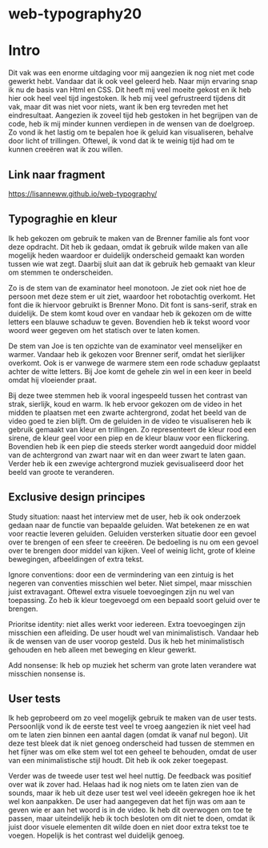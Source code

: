 # web-typography20

# Intro

Dit vak was een enorme uitdaging voor mij aangezien ik nog niet met code gewerkt hebt. Vandaar dat ik ook veel geleerd heb. Naar mijn ervaring snap ik nu de basis van Html en CSS. Dit heeft mij veel moeite gekost en ik heb hier ook heel veel tijd ingestoken. Ik heb mij veel gefrustreerd tijdens dit vak, maar dit was niet voor niets, want ik ben erg tevreden met het eindresultaat. Aangezien ik zoveel tijd heb gestoken in het begrijpen van de code, heb ik mij minder kunnen verdiepen in de wensen van de doelgroep. Zo vond ik het lastig om te bepalen hoe ik geluid kan visualiseren, behalve door licht of trillingen. Oftewel, ik vond dat ik te weinig tijd had om te kunnen creeëren wat ik zou willen.

## Link naar fragment

https://lisanneww.github.io/web-typography/

## Typograghie en kleur

Ik heb gekozen om gebruik te maken van de Brenner familie als font voor deze opdracht. Dit heb ik gedaan, omdat ik gebruik wilde maken van alle mogelijk heden waardoor er duidelijk onderscheid gemaakt kan worden tussen wie wat zegt. Daarbij sluit aan dat ik gebruik heb gemaakt van kleur om stemmen te onderscheiden. 

Zo is de stem van de examinator heel monotoon. Je ziet ook niet hoe de persoon met deze stem er uit ziet, waardoor het robotachtig overkomt. Het font die ik hiervoor gebruikt is Brenner Mono. Dit font is sans-serif, strak en duidelijk. De stem komt koud over en vandaar heb ik gekozen om de witte letters een blauwe schaduw te geven. Bovendien heb ik tekst woord voor woord weer gegeven om het statisch over te laten komen.

De stem van Joe is ten opzichte van de examinator veel menselijker en warmer. Vandaar heb ik gekozen voor Brenner serif, omdat het sierlijker overkomt. Ook is er vanwege de warmere stem een rode schaduw geplaatst achter de witte letters. Bij Joe komt de gehele zin wel in een keer in beeld omdat hij vloeiender praat. 

Bij deze twee stemmen heb ik vooral ingespeeld tussen het contrast van strak, sierlijk, koud en warm.
Ik heb ervoor gekozen om de video in het midden te plaatsen met een zwarte achtergrond, zodat het beeld van de video goed te zien blijft. Om de geluiden in de video te visualiseren heb ik gebruik gemaakt van kleur en trillingen. Zo representeert de kleur rood een sirene, de kleur geel voor een piep en de kleur blauw voor een flickering. Bovendien heb ik een piep die steeds sterker wordt aangeduid door middel van de achtergrond van zwart naar wit en dan weer zwart te laten gaan. Verder heb ik een zwevige achtergrond muziek gevisualiseerd door het beeld van groote te veranderen.


## Exclusive design principes

Study situation: naast het interview met de user, heb ik ook onderzoek gedaan naar de functie van bepaalde geluiden. Wat betekenen ze en wat voor reactie leveren geluiden. Geluiden versterken situatie door een gevoel over te brengen of een sfeer te creeëren. De bedoeling is nu om een gevoel over te brengen door middel van kijken. Veel of weinig licht, grote of kleine bewegingen, afbeeldingen of extra tekst.

Ignore conventions: door een de vermindering van een zintuig is het negeren van conventies misschien wel beter. Niet simpel, maar misschien juist extravagant. Oftewel extra visuele toevoegingen zijn nu wel van toepassing. Zo heb ik kleur toegevoegd om een bepaald soort geluid over te brengen.

Prioritse identity: niet alles werkt voor iedereen. Extra toevoegingen zijn misschien een afleiding. De user houdt wel van minimalistisch. Vandaar heb ik de wensen van de user voorop gesteld. Dus ik heb het minimalistisch gehouden en heb alleen met beweging en kleur gewerkt.

Add nonsense: Ik heb op muziek het scherm van grote laten verandere wat misschien nonsense is.

## User tests

Ik heb geprobeerd om zo veel mogelijk gebruik te maken van de user tests. Persoonlijk vond ik de eerste test veel te vroeg aangezien ik niet veel had om te laten zien binnen een aantal dagen (omdat ik vanaf nul begon). Uit deze test bleek dat ik niet genoeg onderscheid had tussen de stemmen en het fijner was om elke stem wel tot een geheel te behouden, omdat de user van een minimalistische stijl houdt. Dit heb ik ook zeker toegepast. 

Verder was de tweede user test wel heel nuttig. De feedback was positief over wat ik zover had. Helaas had ik nog niets om te laten zien van de sounds, maar ik heb uit deze user test wel veel ideeën gekregen hoe ik het wel kon aanpakken. De user had aangegeven dat het fijn was om aan te geven wie er aan het woord is in de video. Ik heb dit overwogen om toe te passen, maar uiteindelijk heb ik toch besloten om dit niet te doen, omdat ik juist door visuele elementen dit wilde doen en niet door extra tekst toe te voegen. Hopelijk is het contrast wel duidelijk genoeg. 

